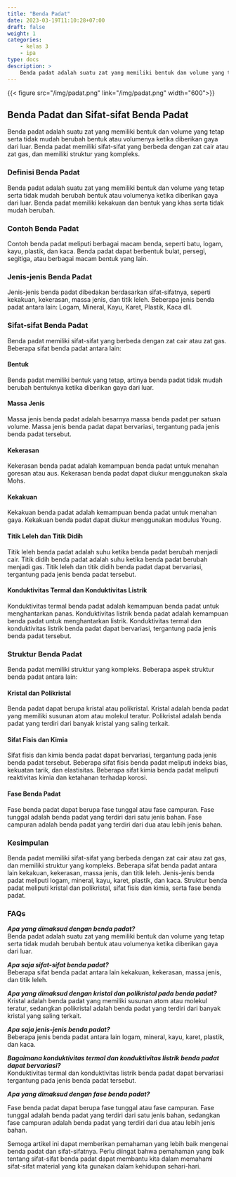 ```yaml
---
title: "Benda Padat"
date: 2023-03-19T11:10:28+07:00
draft: false
weight: 1
categories:
    - kelas 3
    - ipa
type: docs
description: >
    Benda padat adalah suatu zat yang memiliki bentuk dan volume yang tetap serta tidak mudah berubah bentuk atau volumenya ketika diberikan gaya dari luar
---
```


{{< figure src="/img/padat.png" link="/img/padat.png" width="600">}}

## Benda Padat dan Sifat-sifat Benda Padat

Benda padat adalah suatu zat yang memiliki bentuk dan volume yang tetap serta tidak mudah berubah bentuk atau volumenya ketika diberikan gaya dari luar. Benda padat memiliki sifat-sifat yang berbeda dengan zat cair atau zat gas, dan memiliki struktur yang kompleks.

### Definisi Benda Padat

Benda padat adalah suatu zat yang memiliki bentuk dan volume yang tetap serta tidak mudah berubah bentuk atau volumenya ketika diberikan gaya dari luar. Benda padat memiliki kekakuan dan bentuk yang khas serta tidak mudah berubah.

### Contoh Benda Padat

Contoh benda padat meliputi berbagai macam benda, seperti batu, logam, kayu, plastik, dan kaca. Benda padat dapat berbentuk bulat, persegi, segitiga, atau berbagai macam bentuk yang lain.

### Jenis-jenis Benda Padat

Jenis-jenis benda padat dibedakan berdasarkan sifat-sifatnya, seperti kekakuan, kekerasan, massa jenis, dan titik leleh. Beberapa jenis benda padat antara lain: Logam, Mineral, Kayu, Karet, Plastik, Kaca dll.

### Sifat-sifat Benda Padat

Benda padat memiliki sifat-sifat yang berbeda dengan zat cair atau zat gas. Beberapa sifat benda padat antara lain:

#### Bentuk

Benda padat memiliki bentuk yang tetap, artinya benda padat tidak mudah berubah bentuknya ketika diberikan gaya dari luar.

#### Massa Jenis

Massa jenis benda padat adalah besarnya massa benda padat per satuan volume. Massa jenis benda padat dapat bervariasi, tergantung pada jenis benda padat tersebut.

#### Kekerasan

Kekerasan benda padat adalah kemampuan benda padat untuk menahan goresan atau aus. Kekerasan benda padat dapat diukur menggunakan skala Mohs.

#### Kekakuan

Kekakuan benda padat adalah kemampuan benda padat untuk menahan gaya. Kekakuan benda padat dapat diukur menggunakan modulus Young.

#### Titik Leleh dan Titik Didih

Titik leleh benda padat adalah suhu ketika benda padat berubah menjadi cair. Titik didih benda padat adalah suhu ketika benda padat berubah menjadi gas. Titik leleh dan titik didih benda padat dapat bervariasi, tergantung pada jenis benda padat tersebut.

#### Konduktivitas Termal dan Konduktivitas Listrik

Konduktivitas termal benda padat adalah kemampuan benda padat untuk menghantarkan panas. Konduktivitas listrik benda padat adalah kemampuan benda padat untuk menghantarkan listrik. Konduktivitas termal dan konduktivitas listrik benda padat dapat bervariasi, tergantung pada jenis benda padat tersebut.

### Struktur Benda Padat

Benda padat memiliki struktur yang kompleks. Beberapa aspek struktur benda padat antara lain:

#### Kristal dan Polikristal

Benda padat dapat berupa kristal atau polikristal. Kristal adalah benda padat yang memiliki susunan atom atau molekul teratur. Polikristal adalah benda padat yang terdiri dari banyak kristal yang saling terkait.

#### Sifat Fisis dan Kimia

Sifat fisis dan kimia benda padat dapat bervariasi, tergantung pada jenis benda padat tersebut. Beberapa sifat fisis benda padat meliputi indeks bias, kekuatan tarik, dan elastisitas. Beberapa sifat kimia benda padat meliputi reaktivitas kimia dan ketahanan terhadap korosi.

#### Fase Benda Padat

Fase benda padat dapat berupa fase tunggal atau fase campuran. Fase tunggal adalah benda padat yang terdiri dari satu jenis bahan. Fase campuran adalah benda padat yang terdiri dari dua atau lebih jenis bahan.

### Kesimpulan

Benda padat memiliki sifat-sifat yang berbeda dengan zat cair atau zat gas, dan memiliki struktur yang kompleks. Beberapa sifat benda padat antara lain kekakuan, kekerasan, massa jenis, dan titik leleh. Jenis-jenis benda padat meliputi logam, mineral, kayu, karet, plastik, dan kaca. Struktur benda padat meliputi kristal dan polikristal, sifat fisis dan kimia, serta fase benda padat.

### FAQs

***Apa yang dimaksud dengan benda padat?***\
Benda padat adalah suatu zat yang memiliki bentuk dan volume yang tetap serta tidak mudah berubah bentuk atau volumenya ketika diberikan gaya dari luar.

***Apa saja sifat-sifat benda padat?***\
Beberapa sifat benda padat antara lain kekakuan, kekerasan, massa jenis, dan titik leleh.

***Apa yang dimaksud dengan kristal dan polikristal pada benda padat?***\
Kristal adalah benda padat yang memiliki susunan atom atau molekul teratur, sedangkan polikristal adalah benda padat yang terdiri dari banyak kristal yang saling terkait.

***Apa saja jenis-jenis benda padat?***\
Beberapa jenis benda padat antara lain logam, mineral, kayu, karet, plastik, dan kaca.

***Bagaimana konduktivitas termal dan konduktivitas listrik benda padat dapat bervariasi?***\
Konduktivitas termal dan konduktivitas listrik benda padat dapat bervariasi tergantung pada jenis benda padat tersebut.

***Apa yang dimaksud dengan fase benda padat?***

Fase benda padat dapat berupa fase tunggal atau fase campuran. Fase tunggal adalah benda padat yang terdiri dari satu jenis bahan, sedangkan fase campuran adalah benda padat yang terdiri dari dua atau lebih jenis bahan.

Semoga artikel ini dapat memberikan pemahaman yang lebih baik mengenai benda padat dan sifat-sifatnya. Perlu diingat bahwa pemahaman yang baik tentang sifat-sifat benda padat dapat membantu kita dalam memahami sifat-sifat material yang kita gunakan dalam kehidupan sehari-hari.
